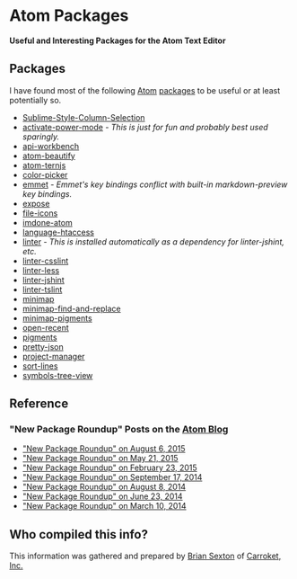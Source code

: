# Atom Packages

**Useful and Interesting Packages for the Atom Text Editor**

## Packages

I have found most of the following [Atom](http://atom.io/) [packages](http://atom.io/packages) to be useful or at least potentially so.

* [Sublime-Style-Column-Selection](https://atom.io/packages/Sublime-Style-Column-Selection)
* [activate-power-mode](https://atom.io/packages/activate-power-mode) - _This is just for fun and probably best used sparingly._
* [api-workbench](https://atom.io/packages/api-workbench)
* [atom-beautify](https://atom.io/packages/atom-beautify)
* [atom-ternjs](https://atom.io/packages/atom-ternjs)
* [color-picker](https://atom.io/packages/color-picker)
* [emmet](https://atom.io/packages/emmet) - _Emmet's key bindings conflict with built-in markdown-preview key bindings._
* [expose](https://atom.io/packages/expose)
* [file-icons](https://atom.io/packages/file-icons)
* [imdone-atom](https://atom.io/packages/imdone-atom)
* [language-htaccess](https://atom.io/packages/language-htaccess)
* [linter](https://atom.io/packages/linter) - _This is installed automatically as a dependency for linter-jshint, etc._
* [linter-csslint](https://atom.io/packages/linter-csslint)
* [linter-less](https://atom.io/packages/linter-less)
* [linter-jshint](https://atom.io/packages/linter-jshint)
* [linter-tslint](https://atom.io/packages/linter-tslint)
* [minimap](https://atom.io/packages/minimap)
* [minimap-find-and-replace](https://atom.io/packages/minimap-find-and-replace)
* [minimap-pigments](https://atom.io/packages/minimap-pigments)
* [open-recent](https://atom.io/packages/open-recent)
* [pigments](https://atom.io/packages/pigments)
* [pretty-json](https://atom.io/packages/pretty-json)
* [project-manager](https://atom.io/packages/project-manager)
* [sort-lines](https://atom.io/packages/sort-lines)
* [symbols-tree-view](https://atom.io/packages/symbols-tree-view)

## Reference

### "New Package Roundup" Posts on the [Atom Blog](http://blog.atom.io/)

* ["New Package Roundup" on August 6, 2015](http://blog.atom.io/2015/08/06/new-package-roundup.html)
* ["New Package Roundup" on May 21, 2015](http://blog.atom.io/2015/05/21/new-package-roundup.html)
* ["New Package Roundup" on February 23, 2015](http://blog.atom.io/2015/02/23/new-package-roundup.html)
* ["New Package Roundup" on September 17, 2014](http://blog.atom.io/2014/09/17/new-package-roundup.html)
* ["New Package Roundup" on August 8, 2014](http://blog.atom.io/2014/08/08/new-package-roundup.html)
* ["New Package Roundup" on June 23, 2014](http://blog.atom.io/2014/06/23/new-package-roundup.html)
* ["New Package Roundup" on March 10, 2014](http://blog.atom.io/2014/03/10/new-package-roundup.html)

## Who compiled this info?

This information was gathered and prepared by [Brian Sexton](http://briansexton.com/) of [Carroket, Inc.](http://carroket.com/)